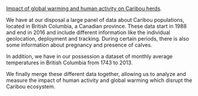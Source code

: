 [Impact of global warming and human activity on Caribou herds](https://b2rj.github.io/Caribous/src/slide.html).

We have at our disposal a large panel of data about Caribou populations, located in British Columbia, a Canadian province. These data start in 1988 and end in 2016 and include different information like the individual geolocation, deployment and tracking. During certain periods, there is also some information about pregnancy and presence of calves.

In addition, we have in our possession a dataset of monthly average temperatures in British Columbia from 1743 to 2013.

We finally merge these different data together, allowing us to analyze and measure the impact of human activity and global warming which disrupt the Caribou ecosystem.